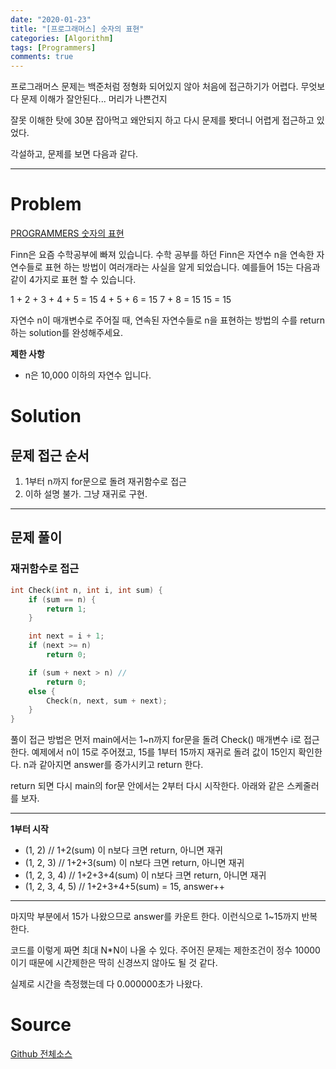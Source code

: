 ```yaml
---
date: "2020-01-23"
title: "[프로그래머스] 숫자의 표현"
categories: [Algorithm]
tags: [Programmers]
comments: true
---
```


프로그래머스 문제는 백준처럼 정형화 되어있지 않아 처음에 접근하기가 어렵다. 무엇보다 문제 이해가 잘안된다... 머리가 나쁜건지

잘못 이해한 탓에 30분 잡아먹고 왜안되지 하고 다시 문제를 봣더니 어렵게 접근하고 있었다.

각설하고, 문제를 보면 다음과 같다.

---

# Problem

[PROGRAMMERS 숫자의 표현](https://programmers.co.kr/learn/courses/30/lessons/12924)

Finn은 요즘 수학공부에 빠져 있습니다. 수학 공부를 하던 Finn은 자연수 n을 연속한 자연수들로 표현 하는 방법이 여러개라는 사실을 알게 되었습니다. 예를들어 15는 다음과 같이 4가지로 표현 할 수 있습니다.

1 + 2 + 3 + 4 + 5 = 15
4 + 5 + 6 = 15
7 + 8 = 15
15 = 15

자연수 n이 매개변수로 주어질 때, 연속된 자연수들로 n을 표현하는 방법의 수를 return하는 solution를 완성해주세요.

**제한 사항**

- n은 10,000 이하의 자연수 입니다.

# Solution

## 문제 접근 순서

1. 1부터 n까지 for문으로 돌려 재귀함수로 접근
2. 이하 설명 불가. 그냥 재귀로 구현.

---

## 문제 풀이

### 재귀함수로 접근

```cpp
int Check(int n, int i, int sum) {
	if (sum == n) {
		return 1;
	}

	int next = i + 1;
	if (next >= n)
		return 0;

	if (sum + next > n) //
		return 0;
	else {
		Check(n, next, sum + next);
	}
}
```

풀이 접근 방법은 먼저 main에서는 1~n까지 for문을 돌려 Check() 매개변수 i로 접근한다. 예제에서 n이 15로 주어졌고, 15를 1부터 15까지 재귀로 돌려 값이 15인지 확인한다. n과 같아지면 answer를 증가시키고 return 한다.

return 되면 다시 main의 for문 안에서는 2부터 다시 시작한다. 아래와 같은 스케줄러를 보자.

---

**1부터 시작**

- (1, 2) // 1+2(sum) 이 n보다 크면 return, 아니면 재귀
- (1, 2, 3) // 1+2+3(sum) 이 n보다 크면 return, 아니면 재귀
- (1, 2, 3, 4) // 1+2+3+4(sum) 이 n보다 크면 return, 아니면 재귀
- (1, 2, 3, 4, 5) // 1+2+3+4+5(sum) = 15, answer++

---

마지막 부분에서 15가 나왔으므로 answer를 카운트 한다. 이런식으로 1~15까지 반복한다.

코드를 이렇게 짜면 최대 N\*N이 나올 수 있다. 주어진 문제는 제한조건이 정수 10000이기 때문에 시간제한은 딱히 신경쓰지 않아도 될 것 같다.

실제로 시간을 측정했는데 다 0.000000초가 나왔다.

# Source

[Github 전체소스](https://github.com/MinByeongChan/myMBC/blob/master/Codetest/Programmers/12924_PresentationOfNumer.cpp)
